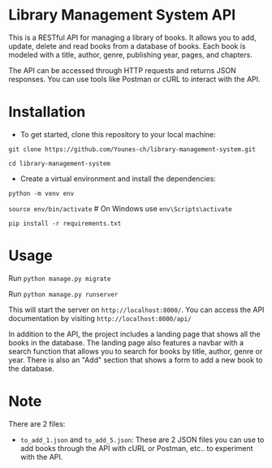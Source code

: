 # Library Management System API

This is a RESTful API for managing a library of books. It allows you to add, update, delete and read books from a database of books. Each book is modeled with a title, author, genre, publishing year, pages, and chapters.

The API can be accessed through HTTP requests and returns JSON responses. You can use tools like Postman or cURL to interact with the API.

# Installation

* To get started, clone this repository to your local machine:

`git clone https://github.com/Younes-ch/library-management-system.git`

`cd library-management-system`

* Create a virtual environment and install the dependencies:

`python -m venv env`

`source env/bin/activate`  # On Windows use `env\Scripts\activate`

`pip install -r requirements.txt`

# Usage

Run `python manage.py migrate`

Run `python manage.py runserver`

This will start the server on `http://localhost:8000/`. You can access the API documentation by visiting `http://localhost:8000/api/`


In addition to the API, the project includes a landing page that shows all the books in the database. The landing page also features a navbar with a search function that allows you to search for books by title, author, genre or year. There is also an "Add" section that shows a form to add a new book to the database.

# Note

There are 2 files:
- `to_add_1.json` and `to_add_5.json`: These are 2 JSON files you can use to add books through the API with cURL or Postman, etc.. to experiment with the API.
